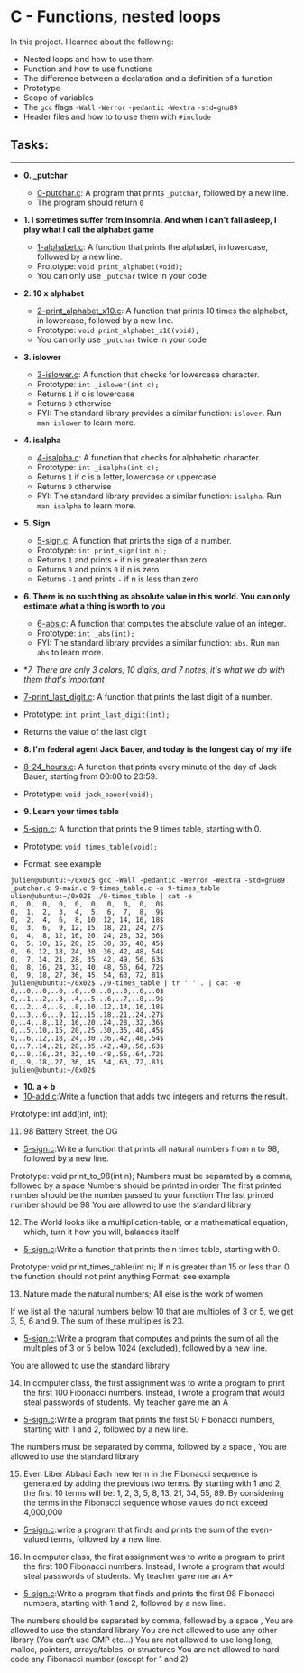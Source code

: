# **C - Functions, nested loops**
In this project. I learned about the following:
* Nested loops and how to use them
* Function and how to use functions
* The difference between a declaration and a definition of a function
* Prototype
* Scope of variables
* The `gcc` flags `-Wall` `-Werror` `-pedantic` `-Wextra` `-std=gnu89`
* Header files and how to to use them with `#include`

## Tasks:
***
* **0. _putchar**
  * [0-putchar.c](./0-putchar.c): A program that prints `_putchar`, followed by a new line.
  * The program should return `0`


* **1. I sometimes suffer from insomnia. And when I can't fall asleep, I play what I call the alphabet game**
  * [1-alphabet.c](./1-alphabet.c): A function that prints the alphabet, in lowercase, followed by a new line.
  * Prototype: `void print_alphabet(void);`
  * You can only use `_putchar` twice in your code

* **2. 10 x alphabet**
  * [2-print_alphabet_x10.c](./2-print_alphabet_x10.c): A function that prints 10 times the alphabet, in lowercase, followed by a new line.
  * Prototype: `void print_alphabet_x10(void);`
  * You can only use `_putchar` twice in your code

* **3. islower**
  * [3-islower.c](./3-islower.c): A function that checks for lowercase character.
  * Prototype: `int _islower(int c);`
  * Returns `1` if c is lowercase
  * Returns `0` otherwise
  * FYI: The standard library provides a similar function: `islower`. Run `man islower` to learn more.

* **4. isalpha**
  * [4-isalpha.c](./4-isalpha.c): A function that checks for alphabetic character.
  * Prototype: `int _isalpha(int c);`
  * Returns `1` if c is a letter, lowercase or uppercase
  * Returns `0` otherwise
  * FYI: The standard library provides a similar function: `isalpha`. Run `man isalpha` to learn more.


* **5. Sign**
  * [5-sign.c](./5-sign.c): A function that prints the sign of a number.
  * Prototype: `int print_sign(int n);`
  * Returns `1` and prints `+` if n is greater than zero
  * Returns `0` and prints `0` if n is zero
  * Returns `-1` and prints `-` if n is less than zero

    
* **6. There is no such thing as absolute value in this world. You can only estimate what a thing is worth to you**

  * [6-abs.c](./6-abs.c): A function that computes the absolute value of an integer.
  * Prototype: `int _abs(int);`
  * FYI: The standard library provides a similar function: `abs`. Run `man abs` to learn more.


* **7. There are only 3 colors, 10 digits, and 7 notes; it's what we do with them that's important*
 * [7-print_last_digit.c](./7-print_last_digit.c): A function that prints the last digit of a number.
 * Prototype: `int print_last_digit(int);`
 * Returns the value of the last digit

    
* **8. I'm federal agent Jack Bauer, and today is the longest day of my life**
 * [8-24_hours.c](./8-24_hours.c): A function that prints every minute of the day of Jack Bauer, starting from 00:00 to 23:59.
  * Prototype: `void jack_bauer(void);`

* **9. Learn your times table**
 * [5-sign.c](./5-sign.c): A function that prints the 9 times table, starting with 0.
 * Prototype: `void times_table(void);`
 * Format: see example
 ```terminal
 julien@ubuntu:~/0x02$ gcc -Wall -pedantic -Werror -Wextra -std=gnu89 _putchar.c 9-main.c 9-times_table.c -o 9-times_table
ulien@ubuntu:~/0x02$ ./9-times_table | cat -e
0,  0,  0,  0,  0,  0,  0,  0,  0,  0$
0,  1,  2,  3,  4,  5,  6,  7,  8,  9$
0,  2,  4,  6,  8, 10, 12, 14, 16, 18$
0,  3,  6,  9, 12, 15, 18, 21, 24, 27$
0,  4,  8, 12, 16, 20, 24, 28, 32, 36$
0,  5, 10, 15, 20, 25, 30, 35, 40, 45$
0,  6, 12, 18, 24, 30, 36, 42, 48, 54$
0,  7, 14, 21, 28, 35, 42, 49, 56, 63$
0,  8, 16, 24, 32, 40, 48, 56, 64, 72$
0,  9, 18, 27, 36, 45, 54, 63, 72, 81$
julien@ubuntu:~/0x02$ ./9-times_table | tr ' ' . | cat -e
0,..0,..0,..0,..0,..0,..0,..0,..0,..0$
0,..1,..2,..3,..4,..5,..6,..7,..8,..9$
0,..2,..4,..6,..8,.10,.12,.14,.16,.18$
0,..3,..6,..9,.12,.15,.18,.21,.24,.27$
0,..4,..8,.12,.16,.20,.24,.28,.32,.36$
0,..5,.10,.15,.20,.25,.30,.35,.40,.45$
0,..6,.12,.18,.24,.30,.36,.42,.48,.54$
0,..7,.14,.21,.28,.35,.42,.49,.56,.63$
0,..8,.16,.24,.32,.40,.48,.56,.64,.72$
0,..9,.18,.27,.36,.45,.54,.63,.72,.81$
julien@ubuntu:~/0x02$ 
```

* **10. a + b**
 * [10-add.c](./10-add.c):Write a function that adds two integers and returns the result.

Prototype: int add(int, int);

11. 98 Battery Street, the OG

 * [5-sign.c](./5-sign.c):Write a function that prints all natural numbers from n to 98, followed by a new line.

Prototype: void print_to_98(int n);
Numbers must be separated by a comma, followed by a space
Numbers should be printed in order
The first printed number should be the number passed to your function
The last printed number should be 98
You are allowed to use the standard library

12. The World looks like a multiplication-table, or a mathematical equation, which, turn it how you will, balances itself

 * [5-sign.c](./5-sign.c):Write a function that prints the n times table, starting with 0.

Prototype: void print_times_table(int n);
If n is greater than 15 or less than 0 the function should not print anything
Format: see example

    
13. Nature made the natural numbers; All else is the work of women

If we list all the natural numbers below 10 that are multiples of 3 or 5, we get 3, 5, 6 and 9. The sum of these multiples is 23. 
 * [5-sign.c](./5-sign.c):Write a program that computes and prints the sum of all the multiples of 3 or 5 below 1024 (excluded), followed by a new line.

You are allowed to use the standard library

    
14. In computer class, the first assignment was to write a program to print the first 100 Fibonacci numbers. Instead, I wrote a program that would steal passwords of students. My teacher gave me an A

 * [5-sign.c](./5-sign.c):Write a program that prints the first 50 Fibonacci numbers, starting with 1 and 2, followed by a new line.

The numbers must be separated by comma, followed by a space , 
You are allowed to use the standard library

    
15. Even Liber Abbaci
Each new term in the Fibonacci sequence is generated by adding the previous two terms. By starting with 1 and 2, the first 10 terms will be: 1, 2, 3, 5, 8, 13, 21, 34, 55, 89. By considering the terms in the Fibonacci sequence whose values do not exceed 4,000,000
 * [5-sign.c](./5-sign.c):write a program that finds and prints the sum of the even-valued terms, followed by a new line.

    
16. In computer class, the first assignment was to write a program to print the first 100 Fibonacci numbers. Instead, I wrote a program that would steal passwords of students. My teacher gave me an A+

 * [5-sign.c](./5-sign.c):Write a program that finds and prints the first 98 Fibonacci numbers, starting with 1 and 2, followed by a new line.

The numbers should be separated by comma, followed by a space ,
You are allowed to use the standard library
You are not allowed to use any other library (You can’t use GMP etc…)
You are not allowed to use long long, malloc, pointers, arrays/tables, or structures
You are not allowed to hard code any Fibonacci number (except for 1 and 2)
